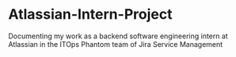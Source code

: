 # Atlassian-Intern-Project
Documenting my work as a backend software engineering intern at Atlassian in the ITOps Phantom team of Jira Service Management
